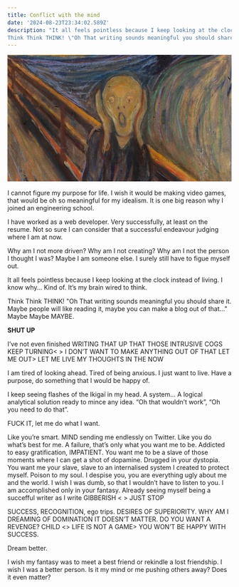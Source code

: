 ```yaml
---
title: Conflict with the mind
date: '2024-08-23T23:34:02.589Z'
description: "It all feels pointless because I keep looking at the clock instead of living. I know why… Kind of. It’s my brain wired to think.
Think Think THINK! \"Oh That writing sounds meaningful you should share it\"…"
---
```


![Mind Jail](./scream.webp)

I cannot figure my purpose for life. I wish it would be making video games, that would be oh so meaningful for my idealism. It is one big reason why I joined an engineering school.

I have worked as a web developer. Very successfully, at least on the resume. Not so sure I can consider that a successful endeavour judging where I am at now.

Why am I not more driven? Why am I not creating? Why am I not the person I thought I was?
Maybe I am someone else. I surely still have to figue myself out.

It all feels pointless because I keep looking at the clock instead of living. I know why… Kind of. It’s my brain wired to think.

Think Think THINK! "Oh That writing sounds meaningful you should share it. Maybe people will like reading it, maybe you can make a blog out of that…" Maybe Maybe MAYBE.

**SHUT UP**

I’ve not even finished WRITING THAT UP THAT THOSE INTRUSIVE COGS KEEP TURNING< > I DON’T WANT TO MAKE ANYTHING OUT OF THAT LET ME OUT> LET ME LIVE MY THOUGHTS IN THE NOW

I am tired of looking ahead. Tired of being anxious. I just want to live. Have a purpose, do something that I would be happy of.

I keep seeing flashes of the Ikigaï in my head. A system… A logical analytical solution ready to mince any idea. “Oh that wouldn’t work”, “Oh you need to do that”.

FUCK IT, let me do what I want.

Like you’re smart. MIND sending me endlessly on Twitter. Like you do what’s best for me. A failure, that’s only what you want me to be. Addicted to easy gratification, IMPATIENT. You want me to be a slave of those moments where I can get a shot of dopamine. Drugged in your dystopia. You want me your slave, slave to an internalised system I created to protect myself. Poison to my soul. I despise you, you are everything ugly about me and the world. I wish I was dumb, so that I wouldn’t have to listen to you. I am accomplished only in your fantasy. Already seeing myself being a succefful writer as I write GIBBERISH < > JUST STOP

SUCCESS, RECOGNITION, ego trips. DESIRES OF SUPERIORITY. WHY AM I DREAMING OF DOMINATION IT DOESN’T MATTER. DO YOU WANT A REVENGE? CHILD <> LIFE IS NOT A GAME> YOU WON’T BE HAPPY WITH SUCCESS.

Dream better.

I wish my fantasy was to meet a best friend or rekindle a lost friendship. I wish I was a better person. Is it my mind or me pushing others away? Does it even matter?